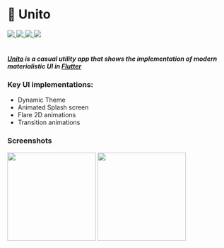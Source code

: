 <!-- markdownlint-disable MD033 -->
<!-- markdownlint-disable MD001 -->
# 🔄 Unito

<div>
<a href="https://flutter.dev">
    <img src="https://img.shields.io/badge/Platform-Flutter-blue" />
</a>
<a href="https://github.com/bharat-1809/Unito">
    <img src="https://img.shields.io/badge/Version-v1.1.1-yellow" />
</a>
<a href="https://github.com/bharat-1809/Unito/blob/master/LICENSE">
    <img src="https://img.shields.io/badge/License-MIT-red" />
</a>
<a href="https://paypal.me/bsharma1809">
    <img src="https://img.shields.io/badge/Donate-Paypal-green" />
</a>
</div>
<br>

##### <a href="https://github.com/bharat-1809/Unito">Unito</a> is a casual utility app that shows the implementation of modern materialistic UI in <a href="https://flutter.dev">Flutter</a>

### Key UI implementations:

- Dynamic Theme
- Animated Splash screen
- Flare 2D animations
- Transition animations

### Screenshots

<img src="https://github.com/bharat-1809/Unito/blob/master/img1.png" width="200" />
<img src="https://github.com/bharat-1809/Unito/blob/master/image1.png" width="200" />
